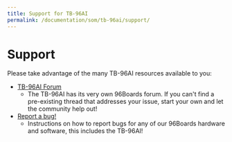 ```yaml
---
title: Support for TB-96AI
permalink: /documentation/som/tb-96ai/support/
---
```

# Support

Please take advantage of the many TB-96AI resources available to you:

- [TB-96AI Forum](https://discuss.96boards.org/c/products/tb-96ai)
   - The TB-96AI has its very own 96Boards forum. If you can't find a pre-existing thread that addresses your issue, start your own and let the community help out!
- [Report a bug!](../../../Extras/Report_a_bug/)
   - Instructions on how to report bugs for any of our 96Boards hardware and software, this includes the TB-96AI!
